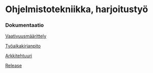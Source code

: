 <h1>Ohjelmistotekniikka, harjoitustyö</h1>

<h3>Dokumentaatio</h3>

<a href="https://github.com/Jimmeeee/ot-harjoitustyo/blob/master/Minesweeper/dokumentaatio/vaativuusmaarittely.md">Vaativuusmäärittely</a>

<a href="https://github.com/Jimmeeee/ot-harjoitustyo/blob/master/Minesweeper/dokumentaatio/tyoaikakirjanpito.md">Työaikakirjanpito</a>

<a href="https://github.com/Jimmeeee/ot-harjoitustyo/blob/master/Minesweeper/dokumentaatio/arkkitehtuuri.md">Arkkitehtuuri</a>

<a href="https://github.com/Jimmeeee/ot-harjoitustyo/releases">Release</a>

